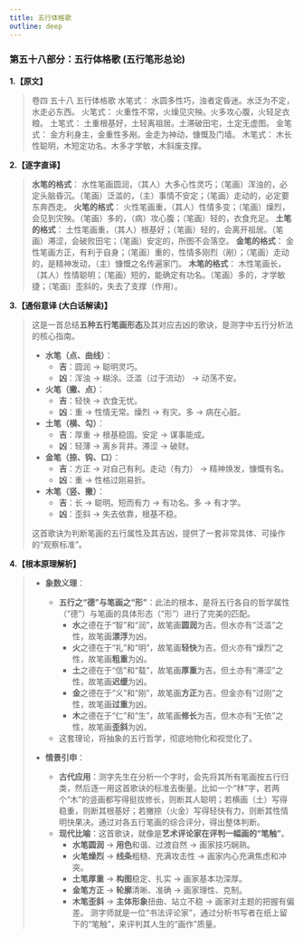 ```yaml
---
title: 五行体格歌
outline: deep
---
```

  
### **第五十八部分：五行体格歌 (五行笔形总论)**

**1.【原文】**
> 卷四 五十八 五行体格歌
> 水笔式：
> 水圆多性巧，浊者定昏迷。水泛为不定，水走必东西。
> 火笔式：
> 火重性不常，火燥见灾殃。火多攻心腹，火轻足衣粮。
> 土笔式：
> 土重根基好，土轻离祖居。土滞破田宅，土定无虚图。
> 金笔式：
> 金方利身主，金重性多剐。金走为神动，慷慨及门墙。
> 木笔式：
> 木长性聪明，木短定功名。木多才学敏，木斜废支撑。

**2.【逐字直译】**
> **水笔的格式**：
> 水性笔画圆润，（其人）大多心性灵巧；（笔画）浑浊的，必定头脑昏沉。（笔画）泛滥的，（主）事情不安定；（笔画）走动的，必定要东奔西走。
> **火笔的格式**：
> 火性笔画重，（其人）性情多变；（笔画）燥烈，会见到灾殃。（笔画）多的，（病）攻心腹；（笔画）轻的，衣食充足。
> **土笔的格式**：
> 土性笔画重，（其人）根基好；（笔画）轻的，会离开祖居。（笔画）滞涩，会破败田宅；（笔画）安定的，所图不会落空。
> **金笔的格式**：
> 金性笔画方正，有利于自身；（笔画）重的，性情多刚烈（剐）；（笔画）走动的，是精神发动，（主）慷慨之名传遍家门。
> **木笔的格式**：
> 木性笔画长，（其人）性情聪明；（笔画）短的，能确定有功名。（笔画）多的，才学敏捷；（笔画）歪斜的，失去了支撑（作用）。

**3.【通俗意译 (大白话解读)】**
> 这是一首总结**五种五行笔画形态**及其对应吉凶的歌诀，是测字中五行分析法的核心指南。
> 
> *   **水笔（点、曲线）**：
>     *   **吉**：圆润 -> 聪明灵巧。
>     *   **凶**：浑浊 -> 糊涂。泛滥（过于流动） -> 动荡不安。
> *   **火笔（撇、点）**：
>     *   **吉**：轻快 -> 衣食无忧。
>     *   **凶**：重 -> 性情无常。燥烈 -> 有灾。多 -> 病在心脏。
> *   **土笔（横、勾）**：
>     *   **吉**：厚重 -> 根基稳固。安定 -> 谋事能成。
>     *   **凶**：轻薄 -> 离乡背井。滞涩 -> 破财。
> *   **金笔（捺、钩、口）**：
>     *   **吉**：方正 -> 对自己有利。走动（有力） -> 精神焕发，慷慨有名。
>     *   **凶**：重 -> 性格过刚易折。
> *   **木笔（竖、撇）**：
>     *   **吉**：长 -> 聪明。短而有力 -> 有功名。多 -> 有才学。
>     *   **凶**：歪斜 -> 失去依靠，根基不稳。
> 
> 这首歌诀为判断笔画的五行属性及其吉凶，提供了一套非常具体、可操作的“观察标准”。

**4.【根本原理解析】**
> *   **象数义理**：
>     *   **五行之“德”与笔画之“形”**：此法的根本，是将五行各自的哲学属性（“德”）与笔画的具体形态（“形”）进行了完美的匹配。
>         *   **水**之德在于“智”和“润”，故笔画**圆润**为吉。但水亦有“泛滥”之性，故笔画**漂浮**为凶。
>         *   **火**之德在于“礼”和“明”，故笔画**轻快**为吉。但火亦有“燥烈”之性，故笔画**粗重**为凶。
>         *   **土**之德在于“信”和“载”，故笔画**厚重**为吉。但土亦有“滞涩”之性，故笔画**迟缓**为凶。
>         *   **金**之德在于“义”和“刚”，故笔画**方正**为吉。但金亦有“过刚”之性，故笔画**过重**为凶。
>         *   **木**之德在于“仁”和“生”，故笔画**修长**为吉。但木亦有“无依”之性，故笔画**歪斜**为凶。
>     *   这套理论，将抽象的五行哲学，彻底地物化和视觉化了。
> 
> *   **情景引申**：
>     *   **古代应用**：测字先生在分析一个字时，会先将其所有笔画按五行归类，然后逐一用这首歌诀的标准去衡量。比如一个“林”字，若两个“木”的竖画都写得挺拔修长，则断其人聪明；若横画（土）写得稳重，则断其根基好；若撇捺（火金）写得轻快有力，则断其性情明快果决。通过对各五行笔画的综合评分，得出整体判断。
>     *   **现代比喻**：这首歌诀，就像是**艺术评论家在评判一幅画的“笔触”**。
>         *   **水笔圆润** -> **用色**和谐、过渡自然 -> 画家技巧娴熟。
>         *   **火笔燥烈** -> **线条**粗糙、充满攻击性 -> 画家内心充满焦虑和冲突。
>         *   **土笔厚重** -> **构图**稳定、扎实 -> 画家基本功深厚。
>         *   **金笔方正** -> **轮廓**清晰、准确 -> 画家理性、克制。
>         *   **木笔歪斜** -> **主体形象**扭曲、站立不稳 -> 画家对主题的把握有偏差。
>         测字师就是一位“书法评论家”，通过分析书写者在纸上留下的“笔触”，来评判其人生的“画作”质量。
